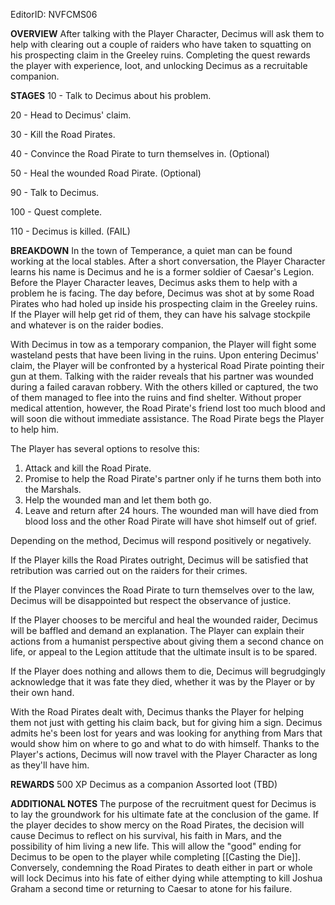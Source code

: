 EditorID: NVFCMS06

**OVERVIEW**
After talking with the Player Character, Decimus will ask them to help with clearing out a couple of raiders who have taken to squatting on his prospecting claim in the Greeley ruins. Completing the quest rewards the player with experience, loot, and unlocking Decimus as a recruitable companion. 


**STAGES**
10 - Talk to Decimus about his problem.

20 - Head to Decimus' claim. 

30 - Kill the Road Pirates.

40 - Convince the Road Pirate to turn themselves in. (Optional)

50 - Heal the wounded Road Pirate. (Optional) 

90 - Talk to Decimus. 

100 - Quest complete. 

110 - Decimus is killed. (FAIL) 



**BREAKDOWN**
In the town of Temperance, a quiet man can be found working at the local stables. After a short conversation, the Player Character learns his name is Decimus and he is a former soldier of Caesar's Legion. Before the Player Character leaves, Decimus asks them to help with a problem he is facing. The day before, Decimus was shot at by some Road Pirates who had holed up inside his prospecting claim in the Greeley ruins. If the Player will help get rid of them, they can have his salvage stockpile and whatever is on the raider bodies. 

With Decimus in tow as a temporary companion, the Player will fight some wasteland pests that have been living in the ruins. Upon entering Decimus' claim, the Player will be confronted by a hysterical Road Pirate pointing their gun at them. Talking with the raider reveals that his partner was wounded during a failed caravan robbery. With the others killed or captured, the two of them managed to flee into the ruins and find shelter. Without proper medical attention, however, the Road Pirate's friend lost too much blood and will soon die without immediate assistance. The Road Pirate begs the Player to help him.

The Player has several options to resolve this:

1. Attack and kill the Road Pirate. 
2. Promise to help the Road Pirate's partner only if he turns them both into the Marshals. 
3. Help the wounded man and let them both go. 
4. Leave and return after 24 hours. The wounded man will have died from blood loss and the other Road Pirate will have shot himself out of grief. 

Depending on the method, Decimus will respond positively or negatively. 

If the Player kills the Road Pirates outright, Decimus will be satisfied that retribution was carried out on the raiders for their crimes. 

If the Player convinces the Road Pirate to turn themselves over to the law, Decimus will be disappointed but respect the observance of justice. 

If the Player chooses to be merciful and heal the wounded raider, Decimus will be baffled and demand an explanation. The Player can explain their actions from a humanist perspective about giving them a second chance on life, or appeal to the Legion attitude that the ultimate insult is to be spared. 

If the Player does nothing and allows them to die, Decimus will begrudgingly acknowledge that it was fate they died, whether it was by the Player or by their own hand. 

With the Road Pirates dealt with, Decimus thanks the Player for helping them not just with getting his claim back, but for giving him a sign. Decimus admits he's been lost for years and was looking for anything from Mars that would show him on where to go and what to do with himself. Thanks to the Player's actions, Decimus will now travel with the Player Character as long as they'll have him. 

**REWARDS**
500 XP
Decimus as a companion
Assorted loot (TBD)

**ADDITIONAL NOTES**
The purpose of the recruitment quest for Decimus is to lay the groundwork for his ultimate fate at the conclusion of the game. If the player decides to show mercy on the Road Pirates, the decision will cause Decimus to reflect on his survival, his faith in Mars, and the possibility of him living a new life. This will allow the "good" ending for Decimus to be open to the player while completing [[Casting the Die]]. Conversely, condemning the Road Pirates to death either in part or whole will lock Decimus into his fate of either dying while attempting to kill Joshua Graham a second time or returning to Caesar to atone for his failure. 